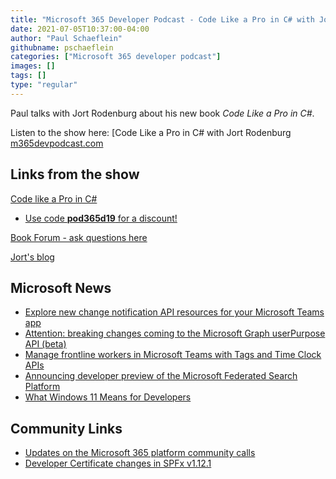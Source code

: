 ```yaml
---
title: "Microsoft 365 Developer Podcast - Code Like a Pro in C# with Jort Rodenburg"
date: 2021-07-05T10:37:00-04:00
author: "Paul Schaeflein"
githubname: pschaeflein
categories: ["Microsoft 365 developer podcast"]
images: []
tags: []
type: "regular"
---
```


Paul talks with Jort Rodenburg about his new book *Code Like a Pro in
C#*.

Listen to the show here: [Code Like a Pro in C# with Jort Rodenburg
[m365devpodcast.com](https://www.m365devpodcast.com/e/microsoft-graph-connectors-with-brian-t-jackett) 


## Links from the show

[Code like a Pro in
C#](https://www.manning.com/books/code-like-a-pro-in-c-sharp)

-   [Use code **pod365d19** for a discount!](http://mng.bz/6Np6)

[Book Forum - ask questions
here](https://livebook.manning.com/#!/book/code-like-a-pro-in-c-sharp/discussion)

<!-- [Jort Rodenburg on
LinkedIn](https://www.linkedin.com/in/jort-rodenburg/) -->

[Jort's blog](https://www.jortrodenburg.com/)

## Microsoft News 

-   [Explore new change notification API resources for your Microsoft
    Teams
    app](https://developer.microsoft.com/graph/blogs/explore-new-change-notification-api-resources-for-your-microsoft-teams-app/)
-   [Attention: breaking changes coming to the Microsoft Graph
    userPurpose API
    (beta)](https://developer.microsoft.com/graph/blogs/attention-breaking-changes-coming-to-the-microsoft-graph-userpurpose-api-beta/)
-   [Manage frontline workers in Microsoft Teams with Tags and Time
    Clock
    APIs](https://developer.microsoft.com/graph/blogs/manage-frontline-workers-in-microsoft-teams-with-tags-and-time-clock-apis/)
-   [Announcing developer preview of the Microsoft Federated Search
    Platform](https://techcommunity.microsoft.com/t5/microsoft-search-blog/announcing-developer-preview-of-the-microsoft-federated-search/ba-p/2480763)
-   [What Windows 11 Means for
    Developers](https://blogs.windows.com/windowsdeveloper/2021/06/24/what-windows-11-means-for-developers/)

## Community Links 

-   [Updates on the Microsoft 365 platform community
    calls](https://techcommunity.microsoft.com/t5/microsoft-365-pnp-blog/updates-on-the-microsoft-365-platform-community-calls/ba-p/2492702)
-   [Developer Certificate changes in SPFx
    v1.12.1](https://www.donkirkham.com/blog/spfx-dev-cert/)
